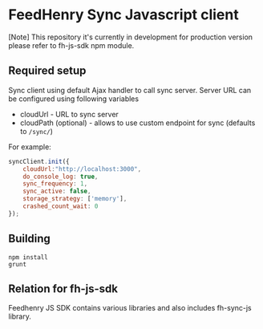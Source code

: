 FeedHenry Sync Javascript client
========================
 
[Note] This repository it's currently in development for production version
please refer to fh-js-sdk npm module.

## Required setup

Sync client using default Ajax handler to call sync server. 
Server URL can be configured using following variables

- cloudUrl - URL to sync server
- cloudPath (optional) - allows to use custom endpoint for sync (defaults to `/sync/`)

For example: 
```javascript
syncClient.init({
    cloudUrl:"http://localhost:3000",
    do_console_log: true,
    sync_frequency: 1,
    sync_active: false,
    storage_strategy: ['memory'],
    crashed_count_wait: 0
});
```

## Building

    npm install
    grunt 

## Relation for fh-js-sdk

Feedhenry JS SDK contains various libraries and also includes fh-sync-js library.

